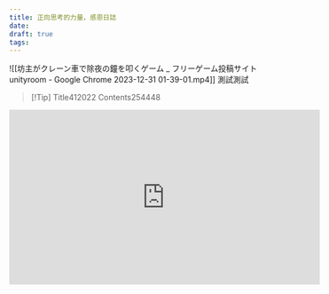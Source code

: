```yaml
---
title: 正向思考的力量，感恩日誌
date: 
draft: true
tags:
---
```


![[坊主がクレーン車で除夜の鐘を叩くゲーム _ フリーゲーム投稿サイト unityroom - Google Chrome 2023-12-31 01-39-01.mp4]]
測試測試


> [!Tip] Title412022
> Contents254448


<iframe width="560" height="315" src="https://www.youtube.com/embed/JJF2roYiOUI?si=d0j7QIVJGgqRVonI" title="YouTube video player" frameborder="0" allow="accelerometer; autoplay; clipboard-write; encrypted-media; gyroscope; picture-in-picture; web-share" referrerpolicy="strict-origin-when-cross-origin" allowfullscreen></iframe>
